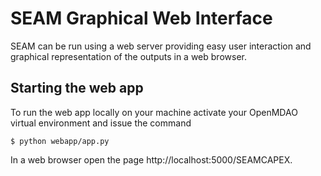 # SEAM Graphical Web Interface

SEAM can be run using a web server providing easy user interaction and graphical representation of the outputs in a web browser.

## Starting the web app

To run the web app locally on your machine activate your OpenMDAO virtual environment and issue the command

    $ python webapp/app.py

In a web browser open the page http://localhost:5000/SEAMCAPEX.